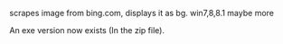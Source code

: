 scrapes image from bing.com, displays it as bg.
win7,8,8.1 maybe more

An exe version now exists (In the zip file).  
